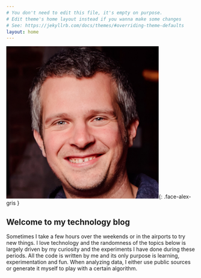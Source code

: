 ```yaml
---
# You don't need to edit this file, it's empty on purpose.
# Edit theme's home layout instead if you wanna make some changes
# See: https://jekyllrb.com/docs/themes/#overriding-theme-defaults
layout: home
---
```


![This is me](assets/alexandrugris.png){: .face-alex-gris }

## Welcome to my technology blog 

Sometimes I take a few hours over the weekends or in the airports to try new things. I love technology and the randomness of the topics below is largely driven by my curiosity and the experiments I have done during these periods. All the code is written by me and its only purpose is learning, experimentation and fun. When analyzing data, I either use public sources or generate it myself to play with a certain algorithm. 
